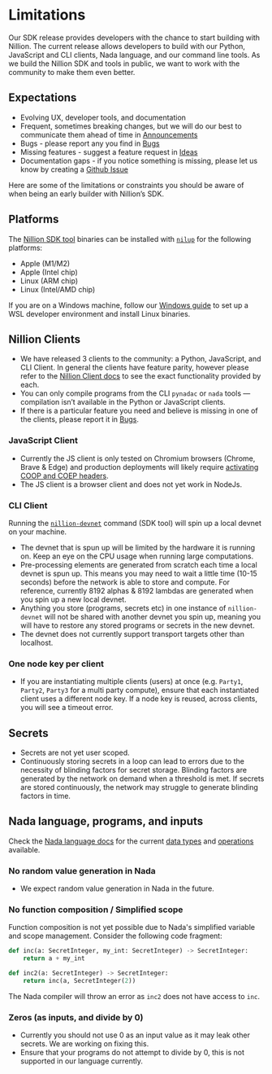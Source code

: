 # Limitations

Our SDK release provides developers with the chance to start building with Nillion. The current release allows developers to build with our Python, JavaScript and CLI clients, Nada language, and our command line tools. As we build the Nillion SDK and tools in public, we want to work with the community to make them even better.

## Expectations

- Evolving UX, developer tools, and documentation
- Frequent, sometimes breaking changes, but we will do our best to communicate them ahead of time in [Announcements](https://github.com/orgs/NillionNetwork/discussions)
- Bugs - please report any you find in [Bugs](https://github.com/orgs/NillionNetwork/discussions/categories/bugs)
- Missing features - suggest a feature request in [Ideas](https://github.com/orgs/NillionNetwork/discussions/categories/ideas)
- Documentation gaps - if you notice something is missing, please let us know by creating a [Github Issue](https://github.com/NillionNetwork/nillion-docs/issues/new/choose)

Here are some of the limitations or constraints you should be aware of when being an early builder with Nillion’s SDK.

## Platforms

The [Nillion SDK tool](/nillion-sdk-and-tools) binaries can be installed with [`nilup`](/nilup) for the following platforms:

- Apple (M1/M2)
- Apple (Intel chip)
- Linux (ARM chip)
- Linux (Intel/AMD chip)

If you are on a Windows machine, follow our [Windows guide](/installation#windows-guide) to set up a WSL developer environment and install Linux binaries.

## Nillion Clients

- We have released 3 clients to the community: a Python, JavaScript, and CLI Client. In general the clients have feature parity, however please refer to the [Nillion Client docs](/nillion-client) to see the exact functionality provided by each.
- You can only compile programs from the CLI `pynadac` or `nada` tools — compilation isn’t available in the Python or JavaScript clients.
- If there is a particular feature you need and believe is missing in one of the clients, please report it in [Bugs](https://github.com/orgs/NillionNetwork/discussions/categories/bugs).

### JavaScript Client

- Currently the JS client is only tested on Chromium browsers (Chrome, Brave & Edge) and production deployments will likely require [activating COOP and COEP headers](https://web.dev/coop-coep/).
- The JS client is a browser client and does not yet work in NodeJs.

### CLI Client

Running the [`nillion-devnet`](/nillion-devnet) command (SDK tool) will spin up a local devnet on your machine.

- The devnet that is spun up will be limited by the hardware it is running on. Keep an eye on the CPU usage when running large computations.
- Pre-processing elements are generated from scratch each time a local devnet is spun up. This means you may need to wait a little time (10-15 seconds) before the network is able to store and compute. For reference, currently 8192 alphas & 8192 lambdas are generated when you spin up a new local devnet.
- Anything you store (programs, secrets etc) in one instance of `nillion-devnet` will not be shared with another devnet you spin up, meaning you will have to restore any stored programs or secrets in the new devnet.
- The devnet does not currently support transport targets other than localhost.

### One node key per client

- If you are instantiating multiple clients (users) at once (e.g. `Party1`, `Party2`, `Party3` for a multi party compute), ensure that each instantiated client uses a different node key. If a node key is reused, across clients, you will see a timeout error.

## Secrets

- Secrets are not yet user scoped.
- Continuously storing secrets in a loop can lead to errors due to the necessity of blinding factors for secret storage. Blinding factors are generated by the network on demand when a threshold is met. If secrets are stored continuously, the network may struggle to generate blinding factors in time.

## Nada language, programs, and inputs

Check the [Nada language docs](/nada-lang) for the current [data types](/nada-lang-types) and [operations](/nada-lang-operators) available.

### No random value generation in Nada

- We expect random value generation in Nada in the future.

### No function composition / Simplified scope

Function composition is not yet possible due to Nada's simplified variable and scope management. Consider the following code fragment:

```python
def inc(a: SecretInteger, my_int: SecretInteger) -> SecretInteger:
    return a + my_int

def inc2(a: SecretInteger) -> SecretInteger:
    return inc(a, SecretInteger(2))
```

The Nada compiler will throw an error as `inc2` does not have access to `inc`.

### Zeros (as inputs, and divide by 0)

- Currently you should not use 0 as an input value as it may leak other secrets. We are working on fixing this.
- Ensure that your programs do not attempt to divide by 0, this is not supported in our language currently.
